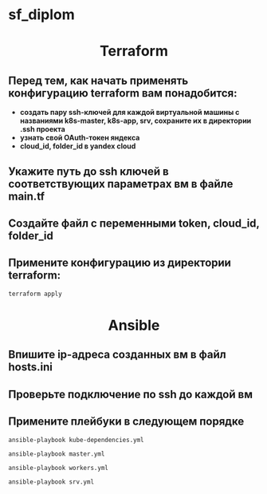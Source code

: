 # sf_diplom
<h1 align="center">Terraform</h1>
                           
## Перед тем, как начать применять конфигурацию terraform вам понадобится:

-  **создать пару ssh-ключей для каждой виртуальной машины с названиями k8s-master, k8s-app, srv, сохраните их в директории .ssh проекта**
-  **узнать свой OAuth-токен яндекса**
-  **cloud_id,  folder_id в yandex cloud**
  
## Укажите путь до ssh ключей в соответствующих параметрах вм в файле main.tf

## Создайте файл с переменными token, cloud_id,  folder_id

## Примените конфигурацию из директории terraform:

`terraform apply`

<h1 align="center">Ansible</h1>

## Впишите ip-адреса созданных вм в файл hosts.ini

## Проверьте подключение по ssh до каждой вм

## Примените плейбуки в следующем порядке

`ansible-playbook kube-dependencies.yml `

`ansible-playbook master.yml `

`ansible-playbook workers.yml` 

`ansible-playbook srv.yml`
